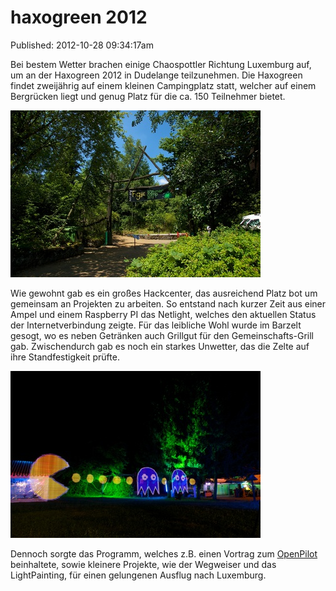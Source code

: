 haxogreen 2012
==========
Published: 2012-10-28 09:34:17am

Bei bestem Wetter brachen einige Chaospottler Richtung Luxemburg auf, um an der  Haxogreen 2012 in Dudelange teilzunehmen. Die Haxogreen findet zweijährig auf einem kleinen Campingplatz statt, welcher auf einem Bergrücken liegt und genug Platz für die ca. 150 Teilnehmer bietet.

<a class="news-picture" href="/media/2012-10-28//haxogreen_00.jpg"><img src="/media/2012-10-28//haxogreen_00_small.jpg" /></a> 

Wie gewohnt gab es ein großes Hackcenter, das ausreichend Platz bot um gemeinsam an Projekten zu arbeiten. So entstand nach kurzer Zeit aus einer Ampel und einem Raspberry PI das Netlight, welches den aktuellen Status der Internetverbindung zeigte. Für das leibliche Wohl wurde im Barzelt gesogt, wo es neben Getränken auch Grillgut für den Gemeinschafts-Grill gab. Zwischendurch gab es noch ein starkes Unwetter, das die Zelte auf ihre Standfestigkeit prüfte.

<a class="news-picture" href="/media/2012-10-28//haxogreen_01.jpg"><img src="/media/2012-10-28//haxogreen_01_small.jpg" /></a> 

Dennoch sorgte das Programm, welches z.B. einen Vortrag zum [OpenPilot](http://www.openpilot.org/) beinhaltete, sowie kleinere Projekte, wie der Wegweiser und das LightPainting, für einen gelungenen Ausflug nach Luxemburg.

